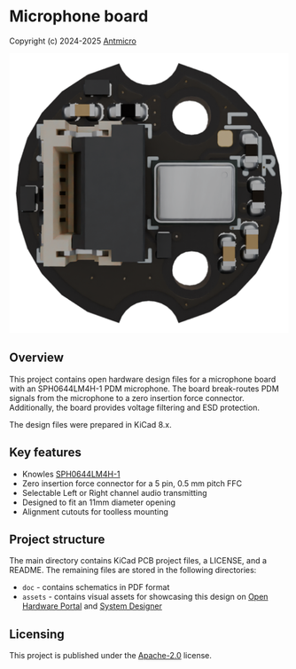 # Microphone board

Copyright (c) 2024-2025 [Antmicro](https://www.antmicro.com)

![image](assets/previews/orthoT.png)

## Overview

This project contains open hardware design files for a microphone board with an SPH0644LM4H-1 PDM microphone.
The board break-routes PDM signals from the microphone to a zero insertion force connector.
Additionally, the board provides voltage filtering and ESD protection.

The design files were prepared in KiCad 8.x.

## Key features

* Knowles [SPH0644LM4H-1](https://www.mouser.com/datasheet/2/218/ph0644lm4h-1_revc-1518995.pdf)
* Zero insertion force connector for a 5 pin, 0.5 mm pitch FFC
* Selectable Left or Right channel audio transmitting
* Designed to fit an 11mm diameter opening
* Alignment cutouts for toolless mounting 

## Project structure

The main directory contains KiCad PCB project files, a LICENSE, and a README.
The remaining files are stored in the following directories:

* `doc` - contains schematics in PDF format
* `assets` - contains visual assets for showcasing this design on [Open Hardware Portal](https://openhardware.antmicro.com) and [System Designer](https://designer.antmicro.com)

## Licensing

This project is published under the [Apache-2.0](LICENSE) license.
